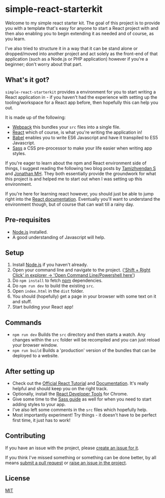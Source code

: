 # simple-react-starterkit

Welcome to my simple react starter kit. The goal of this project is to provide you with a template that's easy for
anyone to start a React project with and then also enabling you to begin extending it as needed and of course, as you
learn.

I've also tried to structure it in a way that it can be stand alone or dropped/moved into another project and act
solely as the front-end of that application (such as a Node.js or PHP application) however if you're a beginner;
don't worry about that part.

## What's it got?

`simple-react-starterkit` provides a environment for you to start writing a React application in - if you haven't had
the experience with setting up the tooling/workspace for a React app before, then hopefully this can help you out.

It is made up of the following:

* [Webpack](https://webpack.js.org/) this bundles your `src` files into a single file.
* [React](https://facebook.github.io/react/) which of course, is what you're writing the application in!
* [Babel](https://babeljs.io/) enables you to write ES6 Javascript and have it transpiled to ES5 Javascript.
* [Sass](http://sass-lang.com/) a CSS pre-processor to make your life easier when writing app styles.

If you're eager to learn about the npm and React environment side of things, I suggest reading the following two blog
posts by [Tamizhvendan S](https://www.codementor.io/tamizhvendan/beginner-guide-setup-reactjs-environment-npm-babel-6-webpack-du107r9zr)
and [Jonathan MH](https://jonathanmh.com/webpack-sass-scss-compiling-separate-file/). They both essentially provide the
groundwork for what this project is and helped me to start out when I was setting up this environment.

If you're here for learning react however, you should just be able to jump right into the [React documentation](https://facebook.github.io/react/docs/hello-world.html).
Eventually you'll want to understand the environment though, but of course that can wait till a rainy day.

## Pre-requisites

* [Node.js](https://nodejs.org) installed.
* A good understanding of Javascript will help.

## Setup

1. Install [Node.js](https://nodejs.org) if you haven't already.
2. Open your command line and navigate to the project. (['Shift + Right Click' in explorer -> 'Open Command Line/Powershell here'](http://i.imgur.com/6FJcydX.png))
3. Do `npm install` to fetch [npm](https://www.npmjs.com/) dependencies.
4. Do `npm run dev` to build the existing `src`.
5. Open `index.html` in the `dist` folder.
6. You should (hopefully) get a page in your browser with some text on it and stuff.
7. Start building your React app!

## Commands

* `npm run dev` Builds the `src` directory and then starts a watch. Any changes within the `src` folder will be recompiled and you can just reload your browser window.
* `npm run build` Builds a 'production' version of the bundles that can be deployed to a website.

## After setting up

* Check out the [Official React Tutorial](https://facebook.github.io/react/tutorial/tutorial.html#overview) and [Documentation](https://facebook.github.io/react/docs/hello-world.html). It's really helpful and should keep you on the right track.
* Optionally, install the [React Developer Tools](https://chrome.google.com/webstore/detail/fmkadmapgofadopljbjfkapdkoienihi) for Chrome.
* Give some time to the [Sass guide](http://sass-lang.com/guide) as well for when you need to start adding styles to your app.
* I've also left some comments in the `src` files which hopefully help.
* Most importantly experiment! Try things - it doesn't have to be perfect first time, it just has to work!

## Contributing

If you have an issue with the project, please [create an issue for it](https://github.com/South-Paw/simple-react-starterkit/issues).

If you think I've missed something or something can be done better, by all means [submit a pull request](https://github.com/South-Paw/simple-react-starterkit/pulls) or [raise an issue in the project](https://github.com/South-Paw/simple-react-starterkit/issues).

## License
[MIT](https://github.com/South-Paw/simple-react-starterkit/blob/master/LICENSE)
